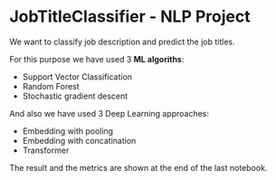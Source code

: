 # JobTitleClassifier - NLP Project
 
 We want to classify job description and predict the job titles.
 
 For this purpose we have used 3 **ML algoriths**:
 * Support Vector Classification
 * Random Forest
 * Stochastic gradient descent

 And also we have used 3 Deep Learning approaches:
 * Embedding with pooling
 * Embedding with concatination
 * Transformer
 
 The result and the metrics are shown at the end of the last notebook.
